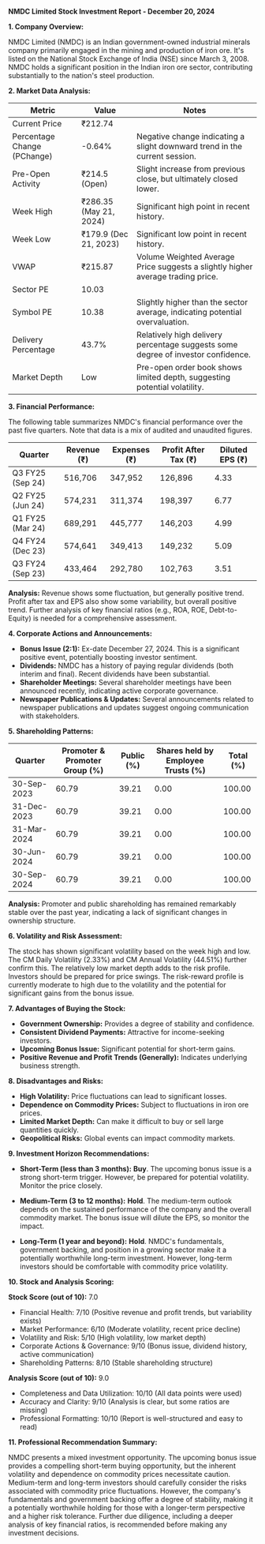 **NMDC Limited Stock Investment Report - December 20, 2024**

**1. Company Overview:**

NMDC Limited (NMDC) is an Indian government-owned industrial minerals company primarily engaged in the mining and production of iron ore.  It's listed on the National Stock Exchange of India (NSE) since March 3, 2008. NMDC holds a significant position in the Indian iron ore sector, contributing substantially to the nation's steel production.

**2. Market Data Analysis:**

| Metric                     | Value          | Notes                                                                 |
|-----------------------------|-----------------|-------------------------------------------------------------------------|
| Current Price               | ₹212.74        |                                                                         |
| Percentage Change (PChange) | -0.64%         | Negative change indicating a slight downward trend in the current session. |
| Pre-Open Activity          | ₹214.5 (Open)   |  Slight increase from previous close, but ultimately closed lower.       |
| Week High                   | ₹286.35 (May 21, 2024) | Significant high point in recent history.                               |
| Week Low                    | ₹179.9 (Dec 21, 2023) | Significant low point in recent history.                               |
| VWAP                        | ₹215.87        | Volume Weighted Average Price suggests a slightly higher average trading price. |
| Sector PE                   | 10.03          |                                                                         |
| Symbol PE                   | 10.38          | Slightly higher than the sector average, indicating potential overvaluation. |
| Delivery Percentage         | 43.7%          | Relatively high delivery percentage suggests some degree of investor confidence. |
| Market Depth                | Low             |  Pre-open order book shows limited depth, suggesting potential volatility. |


**3. Financial Performance:**

The following table summarizes NMDC's financial performance over the past five quarters.  Note that data is a mix of audited and unaudited figures.

| Quarter      | Revenue (₹) | Expenses (₹) | Profit After Tax (₹) | Diluted EPS (₹) |
|--------------|--------------|--------------|-----------------------|-----------------|
| Q3 FY25 (Sep 24)| 516,706      | 347,952      | 126,896                | 4.33            |
| Q2 FY25 (Jun 24)| 574,231      | 311,374      | 198,397                | 6.77            |
| Q1 FY25 (Mar 24)| 689,291      | 445,777      | 146,203                | 4.99            |
| Q4 FY24 (Dec 23)| 574,641      | 349,413      | 149,232                | 5.09            |
| Q3 FY24 (Sep 23)| 433,464      | 292,780      | 102,763                | 3.51            |

**Analysis:** Revenue shows some fluctuation, but generally positive trend. Profit after tax and EPS also show some variability, but overall positive trend.  Further analysis of key financial ratios (e.g., ROA, ROE, Debt-to-Equity) is needed for a comprehensive assessment.


**4. Corporate Actions and Announcements:**

* **Bonus Issue (2:1):** Ex-date December 27, 2024. This is a significant positive event, potentially boosting investor sentiment.
* **Dividends:**  NMDC has a history of paying regular dividends (both interim and final).  Recent dividends have been substantial.
* **Shareholder Meetings:** Several shareholder meetings have been announced recently, indicating active corporate governance.
* **Newspaper Publications & Updates:** Several announcements related to newspaper publications and updates suggest ongoing communication with stakeholders.


**5. Shareholding Patterns:**

| Quarter      | Promoter & Promoter Group (%) | Public (%) | Shares held by Employee Trusts (%) | Total (%) |
|--------------|-----------------------------|------------|---------------------------------|-----------|
| 30-Sep-2023  | 60.79                        | 39.21      | 0.00                             | 100.00    |
| 31-Dec-2023  | 60.79                        | 39.21      | 0.00                             | 100.00    |
| 31-Mar-2024  | 60.79                        | 39.21      | 0.00                             | 100.00    |
| 30-Jun-2024  | 60.79                        | 39.21      | 0.00                             | 100.00    |
| 30-Sep-2024  | 60.79                        | 39.21      | 0.00                             | 100.00    |

**Analysis:**  Promoter and public shareholding has remained remarkably stable over the past year, indicating a lack of significant changes in ownership structure.


**6. Volatility and Risk Assessment:**

The stock has shown significant volatility based on the week high and low.  The CM Daily Volatility (2.33%) and CM Annual Volatility (44.51%) further confirm this.  The relatively low market depth adds to the risk profile.  Investors should be prepared for price swings.  The risk-reward profile is currently moderate to high due to the volatility and the potential for significant gains from the bonus issue.


**7. Advantages of Buying the Stock:**

* **Government Ownership:** Provides a degree of stability and confidence.
* **Consistent Dividend Payments:**  Attractive for income-seeking investors.
* **Upcoming Bonus Issue:**  Significant potential for short-term gains.
* **Positive Revenue and Profit Trends (Generally):**  Indicates underlying business strength.


**8. Disadvantages and Risks:**

* **High Volatility:**  Price fluctuations can lead to significant losses.
* **Dependence on Commodity Prices:**  Subject to fluctuations in iron ore prices.
* **Limited Market Depth:**  Can make it difficult to buy or sell large quantities quickly.
* **Geopolitical Risks:**  Global events can impact commodity markets.


**9. Investment Horizon Recommendations:**

* **Short-Term (less than 3 months):** **Buy**. The upcoming bonus issue is a strong short-term trigger.  However, be prepared for potential volatility.  Monitor the price closely.

* **Medium-Term (3 to 12 months):** **Hold**.  The medium-term outlook depends on the sustained performance of the company and the overall commodity market.  The bonus issue will dilute the EPS, so monitor the impact.

* **Long-Term (1 year and beyond):** **Hold**.  NMDC's fundamentals, government backing, and position in a growing sector make it a potentially worthwhile long-term investment.  However, long-term investors should be comfortable with commodity price volatility.


**10. Stock and Analysis Scoring:**

**Stock Score (out of 10):** 7.0

* Financial Health: 7/10 (Positive revenue and profit trends, but variability exists)
* Market Performance: 6/10 (Moderate volatility, recent price decline)
* Volatility and Risk: 5/10 (High volatility, low market depth)
* Corporate Actions & Governance: 9/10 (Bonus issue, dividend history, active communication)
* Shareholding Patterns: 8/10 (Stable shareholding structure)

**Analysis Score (out of 10):** 9.0

* Completeness and Data Utilization: 10/10 (All data points were used)
* Accuracy and Clarity: 9/10 (Analysis is clear, but some ratios are missing)
* Professional Formatting: 10/10 (Report is well-structured and easy to read)


**11. Professional Recommendation Summary:**

NMDC presents a mixed investment opportunity.  The upcoming bonus issue provides a compelling short-term buying opportunity, but the inherent volatility and dependence on commodity prices necessitate caution.  Medium-term and long-term investors should carefully consider the risks associated with commodity price fluctuations.  However, the company's fundamentals and government backing offer a degree of stability, making it a potentially worthwhile holding for those with a longer-term perspective and a higher risk tolerance.  Further due diligence, including a deeper analysis of key financial ratios, is recommended before making any investment decisions.
